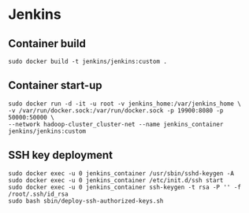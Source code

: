 # Jenkins

## Container build
```
sudo docker build -t jenkins/jenkins:custom .
```

## Container start-up
```
sudo docker run -d -it -u root -v jenkins_home:/var/jenkins_home \
-v /var/run/docker.sock:/var/run/docker.sock -p 19900:8080 -p 50000:50000 \
--network hadoop-cluster_cluster-net --name jenkins_container jenkins/jenkins:custom
```

## SSH key deployment
```
sudo docker exec -u 0 jenkins_container /usr/sbin/sshd-keygen -A
sudo docker exec -u 0 jenkins_container /etc/init.d/ssh start
sudo docker exec -u 0 jenkins_container ssh-keygen -t rsa -P '' -f /root/.ssh/id_rsa
sudo bash sbin/deploy-ssh-authorized-keys.sh
```